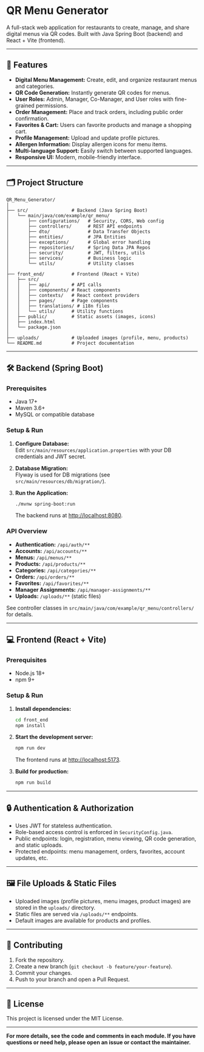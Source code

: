 # QR Menu Generator

A full-stack web application for restaurants to create, manage, and share digital menus via QR codes. Built with Java Spring Boot (backend) and React + Vite (frontend).

---

## 🚀 Features

- **Digital Menu Management:** Create, edit, and organize restaurant menus and categories.
- **QR Code Generation:** Instantly generate QR codes for menus.
- **User Roles:** Admin, Manager, Co-Manager, and User roles with fine-grained permissions.
- **Order Management:** Place and track orders, including public order confirmation.
- **Favorites & Cart:** Users can favorite products and manage a shopping cart.
- **Profile Management:** Upload and update profile pictures.
- **Allergen Information:** Display allergen icons for menu items.
- **Multi-language Support:** Easily switch between supported languages.
- **Responsive UI:** Modern, mobile-friendly interface.

---

## 🗂️ Project Structure

```
QR_Menu_Generator/
│
├── src/                # Backend (Java Spring Boot)
│   └── main/java/com/example/qr_menu/
│       ├── configurations/   # Security, CORS, Web config
│       ├── controllers/      # REST API endpoints
│       ├── dto/              # Data Transfer Objects
│       ├── entities/         # JPA Entities
│       ├── exceptions/       # Global error handling
│       ├── repositories/     # Spring Data JPA Repos
│       ├── security/         # JWT, filters, utils
│       ├── services/         # Business logic
│       └── utils/            # Utility classes
│
├── front_end/          # Frontend (React + Vite)
│   ├── src/
│   │   ├── api/        # API calls
│   │   ├── components/ # React components
│   │   ├── contexts/   # React context providers
│   │   ├── pages/      # Page components
│   │   ├── translations/ # i18n files
│   │   └── utils/      # Utility functions
│   ├── public/         # Static assets (images, icons)
│   ├── index.html
│   └── package.json
│
├── uploads/            # Uploaded images (profile, menu, products)
└── README.md           # Project documentation
```

---

## 🛠️ Backend (Spring Boot)

### Prerequisites

- Java 17+
- Maven 3.6+
- MySQL or compatible database

### Setup & Run

1. **Configure Database:**  
   Edit `src/main/resources/application.properties` with your DB credentials and JWT secret.

2. **Database Migration:**  
   Flyway is used for DB migrations (see `src/main/resources/db/migration/`).

3. **Run the Application:**
   ```bash
   ./mvnw spring-boot:run
   ```
   The backend runs at [http://localhost:8080](http://localhost:8080).

### API Overview

- **Authentication:** `/api/auth/**`
- **Accounts:** `/api/accounts/**`
- **Menus:** `/api/menus/**`
- **Products:** `/api/products/**`
- **Categories:** `/api/categories/**`
- **Orders:** `/api/orders/**`
- **Favorites:** `/api/favorites/**`
- **Manager Assignments:** `/api/manager-assignments/**`
- **Uploads:** `/uploads/**` (static files)

See controller classes in `src/main/java/com/example/qr_menu/controllers/` for details.

---

## 💻 Frontend (React + Vite)

### Prerequisites

- Node.js 18+
- npm 9+

### Setup & Run

1. **Install dependencies:**
   ```bash
   cd front_end
   npm install
   ```

2. **Start the development server:**
   ```bash
   npm run dev
   ```
   The frontend runs at [http://localhost:5173](http://localhost:5173).

3. **Build for production:**
   ```bash
   npm run build
   ```

---

## 🔒 Authentication & Authorization

- Uses JWT for stateless authentication.
- Role-based access control is enforced in `SecurityConfig.java`.
- Public endpoints: login, registration, menu viewing, QR code generation, and static uploads.
- Protected endpoints: menu management, orders, favorites, account updates, etc.

---

## 🖼️ File Uploads & Static Files

- Uploaded images (profile pictures, menu images, product images) are stored in the `uploads/` directory.
- Static files are served via `/uploads/**` endpoints.
- Default images are available for products and profiles.

---

## 🤝 Contributing

1. Fork the repository.
2. Create a new branch (`git checkout -b feature/your-feature`).
3. Commit your changes.
4. Push to your branch and open a Pull Request.

---

## 📄 License

This project is licensed under the MIT License.

---

**For more details, see the code and comments in each module. If you have questions or need help, please open an issue or contact the maintainer.** 

